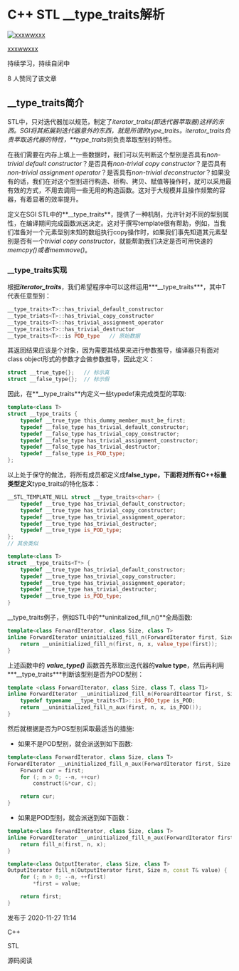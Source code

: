 # C++ STL __type_traits解析

[![xxxwwxxx](https://pic3.zhimg.com/v2-7b75261cc6321dee0aa23eb00118c3c5_xs.jpg?source=172ae18b)](https://www.zhihu.com/people/wang-wang-45-67)

[xxxwwxxx](https://www.zhihu.com/people/wang-wang-45-67)

持续学习，持续自闭中



8 人赞同了该文章

## __type_traits简介

STL中，只对迭代器加以规范，制定了*iterator_traits(即迭代器萃取器)*这样的东西。SGI将其拓展到迭代器意外的东西，就是所谓的***type_traits。iterator_traits负责萃取迭代器的特性，**type_traits*则负责萃取型别的特性。

在我们需要在内存上填上一些数据时，我们可以先判断这个型别是否具有*non-trivial default constructor*？是否具有*non-trivial copy constructor*？是否具有*non-trivial assignment operator*？是否具有*non-trivial deconstructor*？如果没有的话，我们在对这个型别进行构造、析构、拷贝、赋值等操作时，就可以采用最有效的方式，不用去调用一些无用的构造函数。这对于大规模并且操作频繁的容器，有着显著的效率提升。

定义在SGI STL中的**__type_traits**，提供了一种机制，允许针对不同的型别属性，在编译期间完成函数派送决定。这对于撰写template很有帮助，例如，当我们准备对一个元素型别未知的数组执行copy操作时，如果我们事先知道其元素型别是否有一个*trivial copy constructor*，就能帮助我们决定是否可用快速的*memcpy()或者memmove()*。

### __type_traits实现

根据***iterator_traits***，我们希望程序中可以这样运用***__type_traits***，其中T代表任意型别：

```cpp
__type_traits<T>::has_trivial_default_constructor
__type_triats<T>::has_trivial_copy_constructor
__type_traits<T>::has_trivial_assignment_operator
__type_traits<T>::has_trivial_destructor
__type_traits<T>::is POD_type   // 原始数据
```

其返回结果应该是个对象，因为需要其结果来进行参数推导，编译器只有面对class object形式的参数才会做参数推导，因此定义：

```cpp
struct __true_type{};   // 标示真
struct __false_type{};  // 标示假
```

因此，在**__type_traits**内定义一些typedef来完成类型的萃取:

```cpp
template<class T>
struct __type_traits {
    typedef __true_type this_dummy_member_must_be_first;
    typedef __false_type has_trivial_default_constructor;
    typedef __false_type has_trivial_copy_constructor;
    typedef __false_type has_trivial_assignment_constructor;
    typedef __false_type has_trivial_destructor;
    typedef __false_type is_POD_type;
};
```

以上处于保守的做法，将所有成员都定义成**false_type，下面将对所有C++标量类型定义**type_traits的特化版本：

```cpp
__STL_TEMPLATE_NULL struct __type_traits<char> {
    typedef __true_type has_trivial_default_constructor;
    typedef __true_type has_trivial_copy_constructor;
    typedef __true_type has_trivial_assignment_operator;
    typedef __true_type has_trivial_destructor;
    typedef __true_type is_POD_type;
};
// 其余类似

template<class T>
struct __type_traits<T*> {
    typedef __true_type has_trivial_default_constructor;
    typedef __true_type has_trivial_copy_constructor;
    typedef __true_type has_trivial_assignment_operator;
    typedef __true_type has_trivial_destructor;
    typedef __true_type is_POD_type;
}
```

__type_traits例子，例如STL中的**uninitalized_fill_n()**全局函数:

```cpp
template<class ForwardIterator, class Size, class T>
inline ForwardIterator uninitialized_fill_n(ForwardIterator first, Size n, const T& x) {
    return __uninitialized_fill_n(first, n, x, value_type(first));
}
```

上述函数中的 ***value_type()*** 函数首先萃取出迭代器的**value type**，然后再利用***__type_traits***判断该型别是否为POD型别：

```cpp
template <class ForwardIterator, class Size, class T, class T1>
inline ForwardIterator __uninitialized_fill_n(ForeardIteartor first, Size n, const T& xx, T1 *) {
    typedef typename __type_traits<T1>::is_POD_type is_POD;
    return __uninitialized_fill_n_aux(first, n, x, is_POD());
}
```

然后就根据是否为POS型别采取最适当的措施:

- 如果不是POD型别，就会派送到如下函数:

```cpp
template<class ForwardIterator, class Size, class T>
ForwardIterator __uninitialized_fill_n_aux(ForwardIterator first, Size n, const T& x, __false_type) {
    Forward cur = first;
    for (; n > 0; --n, ++cur)
        construct(&*cur, c);

    return cur;
}
```

- 如果是POD型别，就会派送到如下函数：

```cpp
template<class ForwardIterator, class Size, class T>
inline ForwardIterator __uninitialized_fill_n_aux(ForwardIterator first, Size n, const T& x, __true_type) {
    return fill_n(first, n, x);
}

template<class OutputIterator, class Size, class T>
OutputIterator fill_n(OutputIterator first, Size n, const T& value) {
    for (; n > 0; --n, ++first)
        *first = value;

    return first;
}
```



发布于 2020-11-27 11:14

C++

STL

源码阅读